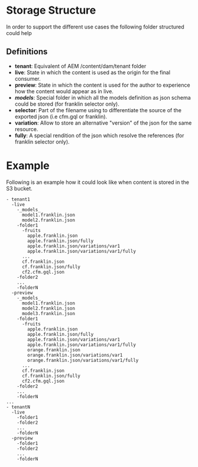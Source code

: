 # Storage Structure

In order to support the different use cases the following folder structured could help

## Definitions

- **tenant**: Equivalent of AEM /content/dam/tenant folder
- **live**: State in which the content is used as the origin for the final consumer.
- **preview**: State in which the content is used for the author to experience how the content would appear as in live.
- **_models_**: Special folder in which all the models definition as json schema could be stored (for franklin selector only).
- **selector**: Part of the filename using to differentiate the source of the exported json (i.e cfm.gql or franklin).
- **variation**: Allow to store an alternative "version" of the json for the same resource.
- **fully**: A special rendition of the json which resolve the references (for franklin selector only).

# Example

Following is an example how it could look like when content is stored in the S3 bucket.

```
- tenant1
  -live
    -_models_
      model1.franklin.json
      model2.franklin.json
    -folder1
      -fruits
        apple.franklin.json
        apple.franklin.json/fully
        apple.franklin.json/variations/var1
        apple.franklin.json/variations/var1/fully
      ...
      cf.franklin.json
      cf.franklin.json/fully
      cf2.cfm.gql.json
    -folder2
    ...
    -folderN
  -preview
    -_models_
      model1.franklin.json
      model2.franklin.json
      model3.franklin.json
    -folder1
      -fruits
        apple.franklin.json
        apple.franklin.json/fully
        apple.franklin.json/variations/var1
        apple.franklin.json/variations/var1/fully
        orange.franklin.json
        orange.franklin.json/variations/var1
        orange.franklin.json/variations/var1/fully
      ...
      cf.franklin.json
      cf.franklin.json/fully
      cf2.cfm.gql.json
    -folder2
    ...
    -folderN
...
- tenantN
  -live
    -folder1
    -folder2
    ...
    -folderN
  -preview
    -folder1
    -folder2
    ...
    -folderN
```